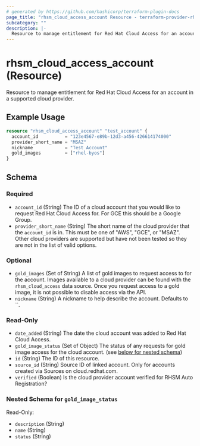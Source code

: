 ```yaml
---
# generated by https://github.com/hashicorp/terraform-plugin-docs
page_title: "rhsm_cloud_access_account Resource - terraform-provider-rhsm"
subcategory: ""
description: |-
  Resource to manage entitlement for Red Hat Cloud Access for an account in a supported cloud provider.
---
```


# rhsm_cloud_access_account (Resource)

Resource to manage entitlement for Red Hat Cloud Access for an account in a supported cloud provider.

## Example Usage

```terraform
resource "rhsm_cloud_access_account" "test_account" {
  account_id          = "123e4567-e89b-12d3-a456-426614174000"
  provider_short_name = "MSAZ"
  nickname            = "Test Account"
  gold_images         = ["rhel-byos"]
}
```

<!-- schema generated by tfplugindocs -->
## Schema

### Required

- `account_id` (String) The ID of a cloud account that you would like to request Red Hat Cloud Access for. For GCE this should be a Google Group.
- `provider_short_name` (String) The short name of the cloud provider that the `account_id` is in. This must be one of "AWS", "GCE", or "MSAZ".  Other cloud providers are supported but have not been tested so they are not in the list of valid options.

### Optional

- `gold_images` (Set of String) A list of gold images to request access to for the account. Images available to a cloud provider can be found with the `rhsm_cloud_access` data source. Once you request access to a gold image, it is not possible to disable access via the API.
- `nickname` (String) A nickname to help describe the account. Defaults to ``.

### Read-Only

- `date_added` (String) The date the cloud account was added to Red Hat Cloud Access.
- `gold_image_status` (Set of Object) The status of any requests for gold image access for the cloud account. (see [below for nested schema](#nestedatt--gold_image_status))
- `id` (String) The ID of this resource.
- `source_id` (String) Source ID of linked account. Only for accounts created via Sources on cloud.redhat.com.
- `verified` (Boolean) Is the cloud provider account verified for RHSM Auto Registration?

<a id="nestedatt--gold_image_status"></a>
### Nested Schema for `gold_image_status`

Read-Only:

- `description` (String)
- `name` (String)
- `status` (String)


